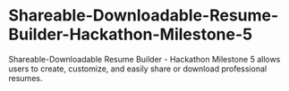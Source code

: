 # Shareable-Downloadable-Resume-Builder-Hackathon-Milestone-5
Shareable-Downloadable Resume Builder - Hackathon Milestone 5 allows users to create, customize, and easily share or download professional resumes.
